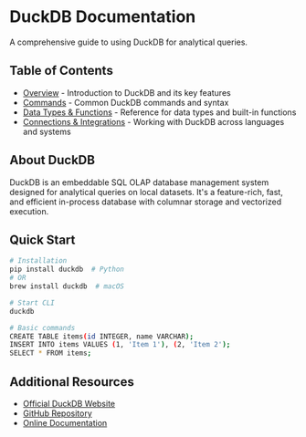 # DuckDB Documentation

A comprehensive guide to using DuckDB for analytical queries.

## Table of Contents

- [Overview](overview.md) - Introduction to DuckDB and its key features
- [Commands](commands.md) - Common DuckDB commands and syntax
- [Data Types & Functions](data_types_functions.md) - Reference for data types and built-in functions
- [Connections & Integrations](connections_integrations.md) - Working with DuckDB across languages and systems

## About DuckDB

DuckDB is an embeddable SQL OLAP database management system designed for analytical queries on local datasets. It's a feature-rich, fast, and efficient in-process database with columnar storage and vectorized execution.

## Quick Start

```bash
# Installation
pip install duckdb  # Python
# OR
brew install duckdb  # macOS

# Start CLI
duckdb

# Basic commands
CREATE TABLE items(id INTEGER, name VARCHAR);
INSERT INTO items VALUES (1, 'Item 1'), (2, 'Item 2');
SELECT * FROM items;
```

## Additional Resources

- [Official DuckDB Website](https://duckdb.org/)
- [GitHub Repository](https://github.com/duckdb/duckdb)
- [Online Documentation](https://duckdb.org/docs/)